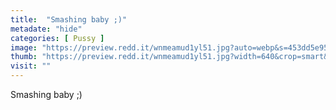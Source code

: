 ```yaml
---
title:  "Smashing baby ;)"
metadate: "hide"
categories: [ Pussy ]
image: "https://preview.redd.it/wnmeamud1yl51.jpg?auto=webp&s=453dd5e951fb90ca7b7a56627df02f63e34ad293"
thumb: "https://preview.redd.it/wnmeamud1yl51.jpg?width=640&crop=smart&auto=webp&s=18e5b7c9284ec4c473267f58c3459c37129e3695"
visit: ""
---
```

Smashing baby ;)
